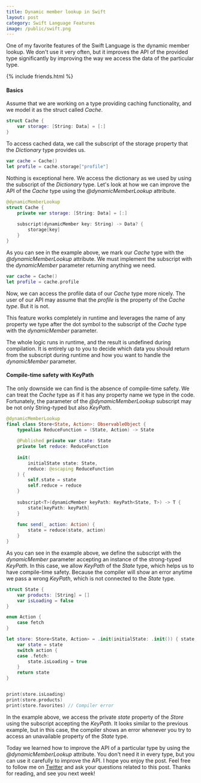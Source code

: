 ```yaml
---
title: Dynamic member lookup in Swift
layout: post
category: Swift Language Features
image: /public/swift.png
---
```


One of my favorite features of the Swift Language is the dynamic member lookup. We don't use it very often, but it improves the API of the provided type significantly by improving the way we access the data of the particular type.

{% include friends.html %}

#### Basics
Assume that we are working on a type providing caching functionality, and we model it as the struct called *Cache*.

```swift
struct Cache {
    var storage: [String: Data] = [:]
}
```

To access cached data, we call the subscript of the storage property that the *Dictionary* type provides us.

```swift
var cache = Cache()
let profile = cache.storage["profile"]
```

Nothing is exceptional here. We access the dictionary as we used by using the subscript of the *Dictionary* type. Let's look at how we can improve the API of the *Cache* type using the *@dynamicMemberLookup* attribute.

```swift
@dynamicMemberLookup
struct Cache {
    private var storage: [String: Data] = [:]
    
    subscript(dynamicMember key: String) -> Data? {
        storage[key]
    }
}
```

As you can see in the example above, we mark our *Cache* type with the *@dynamicMemberLookup* attribute. We must implement the subscript with the *dynamicMember* parameter returning anything we need.

```swift
var cache = Cache()
let profile = cache.profile
```

Now, we can access the profile data of our *Cache* type more nicely. The user of our API may assume that the *profile* is the property of the *Cache type*. But it is not.

This feature works completely in runtime and leverages the name of any property we type after the dot symbol to the subscript of the *Cache* type with the *dynamicMember* parameter. 

The whole logic runs in runtime, and the result is undefined during compilation. It is entirely up to you to decide which data you should return from the subscript during runtime and how you want to handle the *dynamicMember* parameter. 

#### Compile-time safety with KeyPath
The only downside we can find is the absence of compile-time safety. We can treat the *Cache* type as if it has any property name we type in the code. Fortunately, the parameter of the *@dynamicMemberLookup* subscript may be not only String-typed but also *KeyPath*.

```swift
@dynamicMemberLookup
final class Store<State, Action>: ObservableObject {
    typealias ReduceFunction = (State, Action) -> State
    
    @Published private var state: State
    private let reduce: ReduceFunction
    
    init(
        initialState state: State,
        reduce: @escaping ReduceFunction
    ) {
        self.state = state
        self.reduce = reduce
    }
    
    subscript<T>(dynamicMember keyPath: KeyPath<State, T>) -> T {
        state[keyPath: keyPath]
    }
    
    func send(_ action: Action) {
        state = reduce(state, action)
    }
}
```

As you can see in the example above, we define the subscript with the *dynamicMember* parameter accepting an instance of the strong-typed *KeyPath*. In this case, we allow *KeyPath* of the *State* type, which helps us to have compile-time safety. Because the compiler will show an error anytime we pass a wrong *KeyPath*, which is not connected to the *State* type.

```swift
struct State {
    var products: [String] = []
    var isLoading = false
}

enum Action {
    case fetch
}

let store: Store<State, Action> = .init(initialState: .init()) { state, action in
    var state = state
    switch action {
    case .fetch:
        state.isLoading = true
    }
    return state
}


print(store.isLoading)
print(store.products)
print(store.favorites) // Compiler error
```

In the example above, we access the private *state* property of the *Store* using the subscript accepting the *KeyPath*. It looks similar to the previous example, but in this case, the compiler shows an error whenever you try to access an unavailable property of the *State* type.

Today we learned how to improve the API of a particular type by using the *@dynamicMemberLookup* attribute. You don't need it in every type, but you can use it carefully to improve the API. I hope you enjoy the post. Feel free to follow me on [Twitter](https://twitter.com/mecid) and ask your questions related to this post. Thanks for reading, and see you next week!
